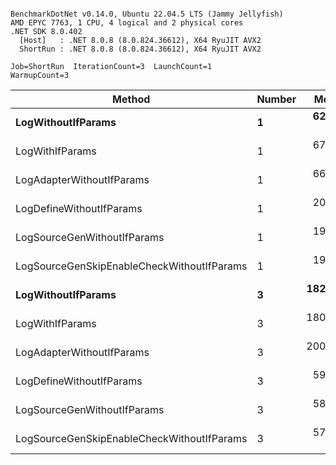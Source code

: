 ```

BenchmarkDotNet v0.14.0, Ubuntu 22.04.5 LTS (Jammy Jellyfish)
AMD EPYC 7763, 1 CPU, 4 logical and 2 physical cores
.NET SDK 8.0.402
  [Host]   : .NET 8.0.8 (8.0.824.36612), X64 RyuJIT AVX2
  ShortRun : .NET 8.0.8 (8.0.824.36612), X64 RyuJIT AVX2

Job=ShortRun  IterationCount=3  LaunchCount=1  
WarmupCount=3  

```
| Method                                     | Number | Mean      | Error     | StdDev   | Min       | Max       | Gen0   | Allocated |
|------------------------------------------- |------- |----------:|----------:|---------:|----------:|----------:|-------:|----------:|
| **LogWithoutIfParams**                         | **1**      |  **62.72 ns** |  **6.072 ns** | **0.333 ns** |  **62.46 ns** |  **63.10 ns** | **0.0010** |      **88 B** |
| LogWithIfParams                            | 1      |  67.60 ns |  3.581 ns | 0.196 ns |  67.41 ns |  67.80 ns | 0.0010 |      88 B |
| LogAdapterWithoutIfParams                  | 1      |  66.36 ns |  6.000 ns | 0.329 ns |  66.12 ns |  66.73 ns | 0.0010 |      88 B |
| LogDefineWithoutIfParams                   | 1      |  20.14 ns |  0.088 ns | 0.005 ns |  20.14 ns |  20.15 ns |      - |         - |
| LogSourceGenWithoutIfParams                | 1      |  19.97 ns |  0.160 ns | 0.009 ns |  19.96 ns |  19.98 ns |      - |         - |
| LogSourceGenSkipEnableCheckWithoutIfParams | 1      |  19.31 ns |  0.352 ns | 0.019 ns |  19.29 ns |  19.33 ns |      - |         - |
| **LogWithoutIfParams**                         | **3**      | **182.08 ns** | **12.468 ns** | **0.683 ns** | **181.30 ns** | **182.54 ns** | **0.0031** |     **264 B** |
| LogWithIfParams                            | 3      | 180.36 ns |  8.286 ns | 0.454 ns | 179.84 ns | 180.70 ns | 0.0031 |     264 B |
| LogAdapterWithoutIfParams                  | 3      | 200.23 ns |  5.495 ns | 0.301 ns | 200.04 ns | 200.58 ns | 0.0031 |     264 B |
| LogDefineWithoutIfParams                   | 3      |  59.95 ns |  3.508 ns | 0.192 ns |  59.73 ns |  60.09 ns |      - |         - |
| LogSourceGenWithoutIfParams                | 3      |  58.62 ns |  1.259 ns | 0.069 ns |  58.57 ns |  58.70 ns |      - |         - |
| LogSourceGenSkipEnableCheckWithoutIfParams | 3      |  57.50 ns |  2.929 ns | 0.161 ns |  57.35 ns |  57.67 ns |      - |         - |

